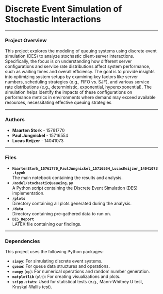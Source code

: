 # Discrete Event Simulation of Stochastic Interactions

---

### **Project Overview**
This project explores the modeling of queuing systems using discrete event simulation (DES) to analyze stochastic client-server interactions. Specifically, the focus is on understanding how different server configurations and service rate distributions affect system performance, such as waiting times and overall efficiency. The goal is to provide insights into optimizing system setups by examining key factors like server numbers, scheduling strategies (e.g., FIFO vs. SJF), and various service rate distributions (e.g., deterministic, exponential, hyperexponential). The simulation helps identify the impacts of these configurations on performance metrics in environments where demand may exceed available resources, necessitating effective queuing strategies.

---

### **Authors**  
- **Maarten Stork** - 15761770  
- **Paul Jungnickel** - 15716554  
- **Lucas Keijzer** - 14041073  

---

### **Files**  
- **`MaartenStork_15761770_PaulJungnickel_15716554_LucasKeijzer_14041073.ipynb`**  
  The main notebook containing the results and analysis.  
- **`/model/stochasticQueueing.py`**  
  A Python script containing the Discrete Event Simulation (DES) implementation.  
- **`/plots`**  
  Directory containing all plots generated during the analysis.  
- **`/data`**  
  Directory containing pre-gathered data to run on.  
- **`DES_Report`**  
  LATEX file containing our findings.  

---

### **Dependencies**  
This project uses the following Python packages:  

- **`simpy`**: For simulating discrete event systems.  
- **`queue`**: For queue data structures and operations.  
- **`numpy`** (`np`): For numerical operations and random number generation.  
- **`matplotlib`** (`plt`): For creating visualizations and plots.  
- **`scipy.stats`**: Used for statistical tests (e.g., Mann-Whitney U test, Kruskal-Wallis test).

